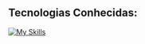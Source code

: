 ## Tecnologias Conhecidas:

[![My Skills](https://skillicons.dev/icons?i=c,aws,docker,postgres,mongodb,redis,prisma,nginx,nodejs,nest,express,postman,react,next,angular,tailwind,js,ts,bash,linux,windows,html,css,git,vscode,vim)](https://skillicons.dev)      
